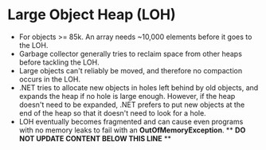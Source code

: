 Large Object Heap (LOH)
=======================

* For objects >= 85k. An array needs ~10,000 elements before it goes to the LOH.
* Garbage collector generally tries to reclaim space from other heaps before tackling the LOH.
* Large objects can't reliably be moved, and therefore no compaction occurs in the LOH.
* .NET tries to allocate new objects in holes left behind by old objects, and expands the heap if no hole is large enough. However, if the heap doesn't need to be expanded, .NET prefers to put new objects at the end of the heap so that it doesn't need to look for a hole.
* LOH eventually becomes fragmented and can cause even programs with no memory leaks to fail with an **OutOfMemoryException**.
** **DO NOT UPDATE CONTENT BELOW THIS LINE** **

